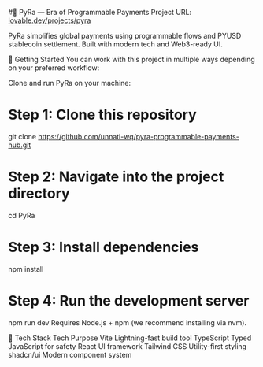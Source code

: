 #🧾 PyRa — Era of Programmable Payments
Project URL: [lovable.dev/projects/pyra](https://preview--pyra-programmable-payments-hub.lovable.app/)

PyRa simplifies global payments using programmable flows and PYUSD stablecoin settlement.
Built with modern tech and Web3-ready UI.

🚀 Getting Started
You can work with this project in multiple ways depending on your preferred workflow:

Clone and run PyRa on your machine:

# Step 1: Clone this repository
git clone https://github.com/unnati-wq/pyra-programmable-payments-hub.git

# Step 2: Navigate into the project directory
cd PyRa

# Step 3: Install dependencies
npm install

# Step 4: Run the development server
npm run dev
Requires Node.js + npm (we recommend installing via nvm).

🧪 Tech Stack
Tech	Purpose
Vite	Lightning-fast build tool
TypeScript	Typed JavaScript for safety
React	UI framework
Tailwind CSS	Utility-first styling
shadcn/ui	Modern component system


